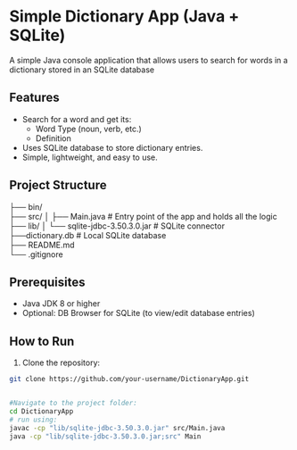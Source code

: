 # Simple Dictionary App (Java + SQLite)

A simple Java console application that allows users to search for words in a dictionary stored in an SQLite database
## Features

- Search for a word and get its:
  - Word Type (noun, verb, etc.)
  - Definition
- Uses SQLite database to store dictionary entries.
- Simple, lightweight, and easy to use.

## Project Structure

├── bin/                          
├── src/
│ ├── Main.java # Entry point of the app and holds all the logic                  
├── lib/
│ └── sqlite-jdbc-3.50.3.0.jar # SQLite connector                                 
├──dictionary.db # Local SQLite database                           
├── README.md                                       
└── .gitignore


## Prerequisites

- Java JDK 8 or higher
- Optional: DB Browser for SQLite (to view/edit database entries)

## How to Run

1. Clone the repository:
```bash
git clone https://github.com/your-username/DictionaryApp.git


#Navigate to the project folder:
cd DictionaryApp 
# run using:
javac -cp "lib/sqlite-jdbc-3.50.3.0.jar" src/Main.java
java -cp "lib/sqlite-jdbc-3.50.3.0.jar;src" Main



